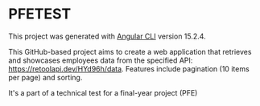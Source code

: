 # PFETEST

This project was generated with [Angular CLI](https://github.com/angular/angular-cli) version 15.2.4.

This GitHub-based project aims to create a web application that retrieves and showcases employees data from the specified API: https://retoolapi.dev/HYd96h/data. 
Features include pagination (10 items per page) and sorting. 

It's a part of a technical test for a final-year project (PFE)


